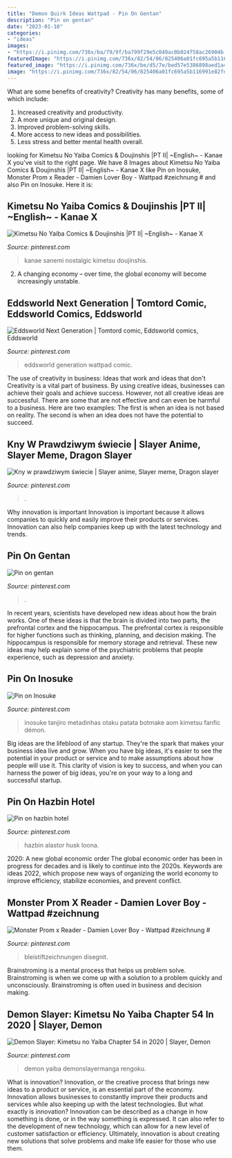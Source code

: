 ```yaml
---
title: "Demon Quirk Ideas Wattpad - Pin On Gentan"
description: "Pin on gentan"
date: "2023-01-10"
categories:
- "ideas"
images:
- "https://i.pinimg.com/736x/ba/79/9f/ba799f29e5c049ac0b024f58ac26904b.jpg"
featuredImage: "https://i.pinimg.com/736x/82/54/06/825406a01fc695a5b116991e82fdd233.jpg"
featured_image: "https://i.pinimg.com/736x/be/d5/7e/bed57e5386898aed1a478f66005d021b.jpg"
image: "https://i.pinimg.com/736x/82/54/06/825406a01fc695a5b116991e82fdd233.jpg"
---
```



What are some benefits of creativity?
Creativity has many benefits, some of which include: 
1. Increased creativity and productivity.
2. A more unique and original design.
3. Improved problem-solving skills.
4. More access to new ideas and possibilities. 
5. Less stress and better mental health overall.

	

		
looking for Kimetsu No Yaiba Comics &amp; Doujinshis |PT II| ~English~ - Kanae X you've visit to the right page. We have 8 Images about Kimetsu No Yaiba Comics &amp; Doujinshis |PT II| ~English~ - Kanae X like Pin on Inosuke, Monster Prom x Reader - Damien Lover Boy - Wattpad #zeichnung # and also Pin on Inosuke. Here it is:
		
    
## Kimetsu No Yaiba Comics &amp; Doujinshis |PT II| ~English~ - Kanae X

<img loading=lazy src="https://i.pinimg.com/736x/fe/1b/c0/fe1bc0405b4137e041a50b56b3f9134b.jpg" onerror="this.onerror=null;this.src='https://tse2.mm.bing.net/th?id=OIP.fvqpGNEvvbjUEXne--uWnAHaHP&amp;pid=15.1';" alt="Kimetsu No Yaiba Comics &amp; Doujinshis |PT II| ~English~ - Kanae X">

_Source: pinterest.com_

>kanae sanemi nostalgic kimetsu doujinshis. 

	

2. A changing economy – over time, the global economy will become increasingly unstable.

    
## Eddsworld Next Generation | Tomtord Comic, Eddsworld Comics, Eddsworld

<img loading=lazy src="https://i.pinimg.com/736x/a7/43/4f/a7434ff5696afadfeac390252388b05f.jpg" onerror="this.onerror=null;this.src='https://tse4.mm.bing.net/th?id=OIP.YKjhdv3hHFKIh2I53yIJDwHaJD&amp;pid=15.1';" alt="Eddsworld Next Generation | Tomtord comic, Eddsworld comics, Eddsworld">

_Source: pinterest.com_

>eddsworld generation wattpad comic. 

	

The use of creativity in business: Ideas that work and ideas that don't
Creativity is a vital part of business. By using creative ideas, businesses can achieve their goals and achieve success. However, not all creative ideas are successful. There are some that are not effective and can even be harmful to a business. Here are two examples: The first is when an idea is not based on reality. The second is when an idea does not have the potential to succeed.

    
## Kny W Prawdziwym świecie | Slayer Anime, Slayer Meme, Dragon Slayer

<img loading=lazy src="https://i.pinimg.com/736x/82/54/06/825406a01fc695a5b116991e82fdd233.jpg" onerror="this.onerror=null;this.src='https://tse1.mm.bing.net/th?id=OIP.7AeqpDU4ILSWbe1gOyt1AwHaFg&amp;pid=15.1';" alt="Kny w prawdziwym świecie | Slayer anime, Slayer meme, Dragon slayer">

_Source: pinterest.com_

>. 

	

Why innovation is important
Innovation is important because it allows companies to quickly and easily improve their products or services. Innovation can also help companies keep up with the latest technology and trends.

    
## Pin On Gentan

<img loading=lazy src="https://i.pinimg.com/736x/c5/3b/7f/c53b7fff46af21491cf7a4289532281d.jpg" onerror="this.onerror=null;this.src='https://tse3.mm.bing.net/th?id=OIP.OhQZIyMthRl07Spls3ECKAHaK9&amp;pid=15.1';" alt="Pin on gentan">

_Source: pinterest.com_

>. 

	

In recent years, scientists have developed new ideas about how the brain works. One of these ideas is that the brain is divided into two parts, the prefrontal cortex and the hippocampus. The prefrontal cortex is responsible for higher functions such as thinking, planning, and decision making. The hippocampus is responsible for memory storage and retrieval. These new ideas may help explain some of the psychiatric problems that people experience, such as depression and anxiety.

    
## Pin On Inosuke

<img loading=lazy src="https://i.pinimg.com/736x/ba/79/9f/ba799f29e5c049ac0b024f58ac26904b.jpg" onerror="this.onerror=null;this.src='https://tse4.mm.bing.net/th?id=OIP.cgMrHmVYmDp9usrI9XKa6AHaHa&amp;pid=15.1';" alt="Pin on Inosuke">

_Source: pinterest.com_

>inosuke tanjiro metadinhas otaku patata botmake aom kimetsu fanfic démon. 

	

Big ideas are the lifeblood of any startup. They're the spark that makes your business idea live and grow. When you have big ideas, it's easier to see the potential in your product or service and to make assumptions about how people will use it. This clarity of vision is key to success, and when you can harness the power of big ideas, you're on your way to a long and successful startup.

    
## Pin On Hazbin Hotel

<img loading=lazy src="https://i.pinimg.com/736x/be/d5/7e/bed57e5386898aed1a478f66005d021b.jpg" onerror="this.onerror=null;this.src='https://tse4.mm.bing.net/th?id=OIP.Rq-YaRvCDYraPPZplw5udQHaHB&amp;pid=15.1';" alt="Pin on hazbin hotel">

_Source: pinterest.com_

>hazbin alastor husk loona. 

	

2020: A new global economic order
The global economic order has been in progress for decades and is likely to continue into the 2020s. Keywords are ideas 2022, which propose new ways of organizing the world economy to improve efficiency, stabilize economies, and prevent conflict.

    
## Monster Prom X Reader - Damien Lover Boy - Wattpad #zeichnung #

<img loading=lazy src="https://i.pinimg.com/736x/1a/65/2f/1a652ff5759ea05b93fd75cac7d8d79c.jpg" onerror="this.onerror=null;this.src='https://tse1.mm.bing.net/th?id=OIP.0jgchKUJpe95IvtDtpPS2AHaKv&amp;pid=15.1';" alt="Monster Prom x Reader - Damien Lover Boy - Wattpad #zeichnung #">

_Source: pinterest.com_

>bleistiftzeichnungen disegnit. 

	

Brainstroming is a mental process that helps us problem solve. Brainstroming is when we come up with a solution to a problem quickly and unconsciously. Brainstroming is often used in business and decision making.

    
## Demon Slayer: Kimetsu No Yaiba Chapter 54 In 2020 | Slayer, Demon

<img loading=lazy src="https://i.pinimg.com/736x/81/9f/aa/819faa20792bb16f7c8659712f02443b.jpg" onerror="this.onerror=null;this.src='https://tse1.mm.bing.net/th?id=OIP.bLHhh4W3e0hdqrhhAk6cPwHaLG&amp;pid=15.1';" alt="Demon Slayer: Kimetsu no Yaiba Chapter 54 in 2020 | Slayer, Demon">

_Source: pinterest.com_

>demon yaiba demonslayermanga rengoku. 

	

What is innovation?
Innovation, or the creative process that brings new ideas to a product or service, is an essential part of the economy. Innovation allows businesses to constantly improve their products and services while also keeping up with the latest technologies. But what exactly is innovation?
Innovation can be described as a change in how something is done, or in the way something is expressed. It can also refer to the development of new technology, which can allow for a new level of customer satisfaction or efficiency. Ultimately, innovation is about creating new solutions that solve problems and make life easier for those who use them.

